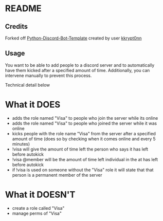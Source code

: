 # README

## Credits

Forked off [Python-Discord-Bot-Template](https://github.com/kkrypt0nn/Python-Discord-Bot-Template) created by user [kkrypt0nn](https://github.com/kkrypt0nn)

## Usage

You want to be able to add people to a discord server and to automatically have them kicked after a specified amount of time. Additionally, you can intervene manually to prevent this process.

Technical detail below

# What it DOES

- adds the role named "Visa" to people who join the server while its online
- adds the role named "Visa" to people who joined the server while it was online
- kicks people with the role name "Visa" from the server after a specified amount of time (does so by checking when it comes online and every 5 minutes)
- !visa will give the amount of time left the person who says it has left before autokick
- !visa @member will be the amount of time left individual in the at has left before autokick
- if !visa is used on someone without the "Visa" role it will state that that person is a permanent member of the server

# What it DOESN'T

- create a role called "Visa"
- manage perms of "Visa"